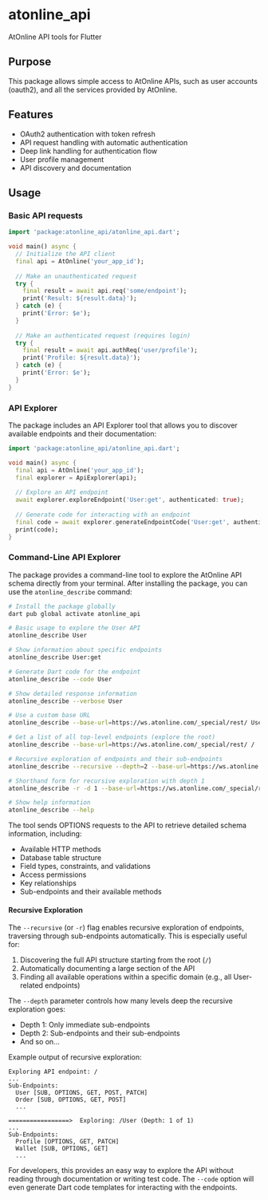 # atonline_api

AtOnline API tools for Flutter

## Purpose

This package allows simple access to AtOnline APIs, such as
user accounts (oauth2), and all the services provided by AtOnline.

## Features

- OAuth2 authentication with token refresh
- API request handling with automatic authentication
- Deep link handling for authentication flow
- User profile management
- API discovery and documentation

## Usage

### Basic API requests

```dart
import 'package:atonline_api/atonline_api.dart';

void main() async {
  // Initialize the API client
  final api = AtOnline('your_app_id');
  
  // Make an unauthenticated request
  try {
    final result = await api.req('some/endpoint');
    print('Result: ${result.data}');
  } catch (e) {
    print('Error: $e');
  }
  
  // Make an authenticated request (requires login)
  try {
    final result = await api.authReq('user/profile');
    print('Profile: ${result.data}');
  } catch (e) {
    print('Error: $e');
  }
}
```

### API Explorer

The package includes an API Explorer tool that allows you to discover available endpoints and their documentation:

```dart
import 'package:atonline_api/atonline_api.dart';

void main() async {
  final api = AtOnline('your_app_id');
  final explorer = ApiExplorer(api);
  
  // Explore an API endpoint
  await explorer.exploreEndpoint('User:get', authenticated: true);
  
  // Generate code for interacting with an endpoint
  final code = await explorer.generateEndpointCode('User:get', authenticated: true);
  print(code);
}
```

### Command-Line API Explorer

The package provides a command-line tool to explore the AtOnline API schema directly from your terminal. After installing the package, you can use the `atonline_describe` command:

```bash
# Install the package globally
dart pub global activate atonline_api

# Basic usage to explore the User API
atonline_describe User

# Show information about specific endpoints
atonline_describe User:get

# Generate Dart code for the endpoint
atonline_describe --code User

# Show detailed response information
atonline_describe --verbose User

# Use a custom base URL
atonline_describe --base-url=https://ws.atonline.com/_special/rest/ User

# Get a list of all top-level endpoints (explore the root)
atonline_describe --base-url=https://ws.atonline.com/_special/rest/ /

# Recursive exploration of endpoints and their sub-endpoints
atonline_describe --recursive --depth=2 --base-url=https://ws.atonline.com/_special/rest/ User

# Shorthand form for recursive exploration with depth 1
atonline_describe -r -d 1 --base-url=https://ws.atonline.com/_special/rest/ /

# Show help information
atonline_describe --help
```

The tool sends OPTIONS requests to the API to retrieve detailed schema information, including:
- Available HTTP methods
- Database table structure
- Field types, constraints, and validations
- Access permissions
- Key relationships
- Sub-endpoints and their available methods

#### Recursive Exploration

The `--recursive` (or `-r`) flag enables recursive exploration of endpoints, traversing through sub-endpoints automatically. This is especially useful for:

1. Discovering the full API structure starting from the root (`/`)
2. Automatically documenting a large section of the API
3. Finding all available operations within a specific domain (e.g., all User-related endpoints)

The `--depth` parameter controls how many levels deep the recursive exploration goes:
- Depth 1: Only immediate sub-endpoints
- Depth 2: Sub-endpoints and their sub-endpoints
- And so on...

Example output of recursive exploration:
```
Exploring API endpoint: /
...
Sub-Endpoints:
  User [SUB, OPTIONS, GET, POST, PATCH]
  Order [SUB, OPTIONS, GET, POST]
  ...

=================>  Exploring: /User (Depth: 1 of 1)
...
Sub-Endpoints:
  Profile [OPTIONS, GET, PATCH]
  Wallet [SUB, OPTIONS, GET]
  ...
```

For developers, this provides an easy way to explore the API without reading through documentation or writing test code. The `--code` option will even generate Dart code templates for interacting with the endpoints.
